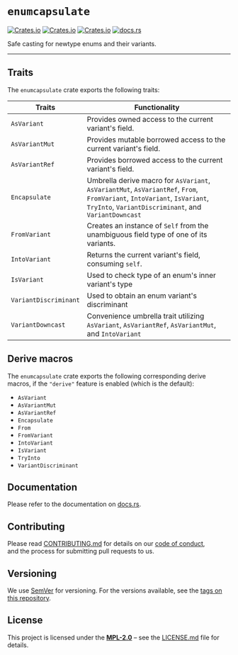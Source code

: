 # `enumcapsulate`

[![Crates.io](https://img.shields.io/crates/v/enumcapsulate)](https://crates.io/crates/enumcapsulate)
[![Crates.io](https://img.shields.io/crates/d/enumcapsulate)](https://crates.io/crates/enumcapsulate)
[![Crates.io](https://img.shields.io/crates/l/enumcapsulate)](https://crates.io/crates/enumcapsulate)
[![docs.rs](https://docs.rs/enumcapsulate/badge.svg)](https://docs.rs/enumcapsulate/)

Safe casting for newtype enums and their variants.

----

## Traits

The `enumcapsulate` crate exports the following traits:

| Traits                | Functionality                                                                                                                                                                     |
| --------------------- | --------------------------------------------------------------------------------------------------------------------------------------------------------------------------------- |
| `AsVariant`           | Provides owned access to the current variant's field.                                                                                                                             |
| `AsVariantMut`        | Provides mutable borrowed access to the current variant's field.                                                                                                                  |
| `AsVariantRef`        | Provides borrowed access to the current variant's field.                                                                                                                          |
| `Encapsulate`         | Umbrella derive macro for `AsVariant`, `AsVariantMut`, `AsVariantRef`, `From`, `FromVariant`, `IntoVariant`, `IsVariant`, `TryInto`, `VariantDiscriminant`, and `VariantDowncast` |
| `FromVariant`         | Creates an instance of `Self` from the unambiguous field type of one of its variants.                                                                                             |
| `IntoVariant`         | Returns the current variant's field, consuming `self`.                                                                                                                            |
| `IsVariant`           | Used to check type of an enum's inner variant's type                                                                                                                              |
| `VariantDiscriminant` | Used to obtain an enum variant's discriminant                                                                                                                                     |
| `VariantDowncast`     | Convenience umbrella trait utilizing `AsVariant`, `AsVariantRef`, `AsVariantMut`, and `IntoVariant`                                                                               |

## Derive macros

The `enumcapsulate` crate exports the following corresponding derive macros, if the `"derive"` feature is enabled (which is the default):

- `AsVariant`
- `AsVariantMut`
- `AsVariantRef`
- `Encapsulate`
- `From`
- `FromVariant`
- `IntoVariant`
- `IsVariant`
- `TryInto`
- `VariantDiscriminant`

## Documentation

Please refer to the documentation on [docs.rs](https://docs.rs/enumcapsulate).

## Contributing

Please read [CONTRIBUTING.md](CONTRIBUTING.md) for details on our [code of conduct](https://www.rust-lang.org/conduct.html),  
and the process for submitting pull requests to us.

## Versioning

We use [SemVer](http://semver.org/) for versioning. For the versions available, see the [tags on this repository](https://github.com/regexident/enumcapsulate/tags).

## License

This project is licensed under the [**MPL-2.0**](https://www.tldrlegal.com/l/mpl-2.0) – see the [LICENSE.md](LICENSE.md) file for details.

